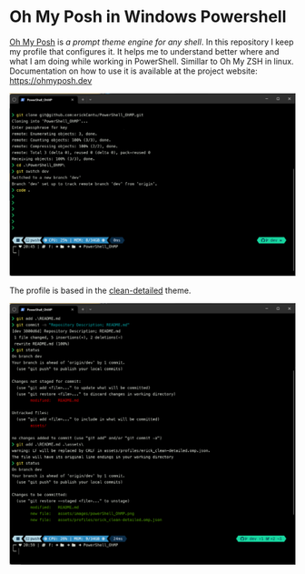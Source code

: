# Oh My Posh in Windows Powershell
[Oh My Posh](https://ohmyposh.dev) is *a prompt theme engine for any shell*. In this repository I keep my profile that configures it. It helps me to understand better where and what I am doing while working in PowerShell. Simillar to Oh My ZSH in linux. 
Documentation on how to use it is available at the project website: https://ohmyposh.dev

![myProfile](/assets/images/powerShell_OhMP_1.png)

The profile is based in the [clean-detailed](https://ohmyposh.dev/docs/themes#clean-detailed) theme. 

![anotherImage](/assets/images/powerShell_OhMP_2.png)